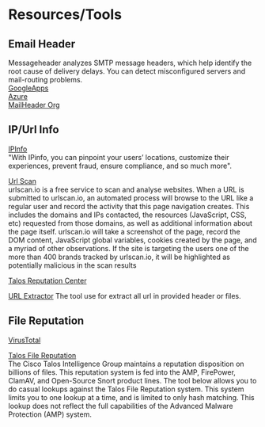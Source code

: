 # Resources/Tools
## Email Header
Messageheader analyzes SMTP message headers, which help identify the root cause of delivery delays. You can detect misconfigured servers and mail-routing problems.  
[GoogleApps](https://toolbox.googleapps.com/apps/messageheader/analyzeheader)  
[Azure](https://mha.azurewebsites.net/)  
[MailHeader Org](https://mailheader.org/)

## IP/Url Info
[IPInfo]( https://ipinfo.io/)  
"With IPinfo, you can pinpoint your users’ locations, customize their experiences, prevent fraud, ensure compliance, and so much more".

[Url Scan](https://urlscan.io/)  
urlscan.io is a free service to scan and analyse websites. When a URL is submitted to urlscan.io, an automated process will browse to the URL like a regular user and record the activity that this page navigation creates. This includes the domains and IPs contacted, the resources (JavaScript, CSS, etc) requested from those domains, as well as additional information about the page itself. urlscan.io will take a screenshot of the page, record the DOM content, JavaScript global variables, cookies created by the page, and a myriad of other observations. If the site is targeting the users one of the more than 400 brands tracked by urlscan.io, it will be highlighted as potentially malicious in the scan results

[Talos Reputation Center](https://talosintelligence.com/reputation)

[URL Extractor](https://www.convertcsv.com/url-extractor.htm)
The tool use for extract all url in provided header or files.

## File Reputation
[VirusTotal](https://www.virustotal.com/gui/)

[Talos File Reputation](https://talosintelligence.com/talos_file_reputation)  
The Cisco Talos Intelligence Group maintains a reputation disposition on billions of files. This reputation system is fed into the AMP, FirePower, ClamAV, and Open-Source Snort product lines. The tool below allows you to do casual lookups against the Talos File Reputation system. This system limits you to one lookup at a time, and is limited to only hash matching. This lookup does not reflect the full capabilities of the Advanced Malware Protection (AMP) system.
